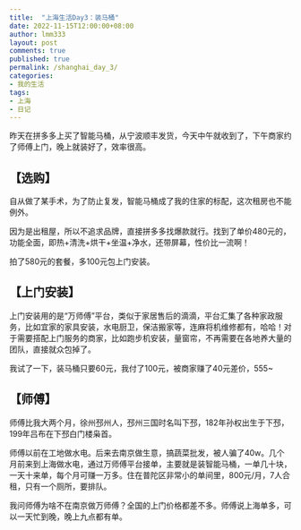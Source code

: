 ```yaml
---
title:  "上海生活Day3：装马桶"
date: 2022-11-15T12:00:00+08:00
author: lmm333
layout: post
comments: true
published: true
permalink: /shanghai_day_3/
categories:
- 我的生活
tags:
- 上海
- 日记
---
```


昨天在拼多多上买了智能马桶，从宁波顺丰发货，今天中午就收到了，下午商家约了师傅上门，晚上就装好了，效率很高。

## 【选购】
自从做了某手术，为了防止复发，智能马桶成了我的住家的标配，这次租房也不能例外。

因为是出租屋，所以不追求品牌，直接拼多多找爆款就行。找到了单价480元的，功能全面，即热+清洗+烘干+坐温+净水，还带屏幕，性价比一流啊！

拍了580元的套餐，多100元包上门安装。

## 【上门安装】
上门安装用的是“万师傅”平台，类似于家居售后的滴滴，平台汇集了各种家政服务，比如宜家的家具安装，水电厨卫，保洁搬家等，连麻将机维修都有，哈哈！对于需要搭配上门服务的商家，比如跑步机安装，量窗帘，不再需要在各地养大量的团队，直接就众包掉了。

我试了一下，装马桶只要60元，我付了100元，被商家赚了40元差价，555~

## 【师傅】
师傅比我大两个月，徐州邳州人，邳州三国时名叫下邳，182年孙权出生于下邳，199年吕布在下邳白门楼枭首。

师傅以前在工地做水电。后来去南京做生意，搞蔬菜批发，被人骗了40w。几个月前来到上海做水电，通过万师傅平台接单，主要就是装智能马桶，一单几十块，一天十来单，每个月可赚一万多。住在普陀区非常小的单间里，800元/月，7人合租，只有一个厕所，要排队。

我问师傅为啥不在南京做万师傅？全国的上门价格都差不多。师傅说上海单多，可以一天忙到晚，晚上九点都有单。